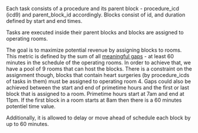 Each task consists of a procedure and its parent block - procedure_icd (icd9) and parent_block_id accordingly. Blocks consist of id, and duration defined by start and end times.

Tasks are executed inside their parent blocks and blocks are assigned to operating rooms.

The goal is to maximize potential revenue by assigning blocks to rooms. This metric is defined by the sum of all <u>meaningful gaps</u> - at least 60 minutes in the schedule of the operating rooms. In order to achieve that, we have a pool of 9 rooms that can host the blocks. There is a constraint on the assignment though, blocks that contain heart surgeries (by procedure_icds of tasks in them) must be assigned to operating room 4. Gaps could also be achieved between the start and end of primetime hours and the first or last block that is assigned to a room. Primetime hours start at 7am and end at 11pm. If the first block in a room starts at 8am then there is a 60 minutes potentiel time value.

Additionally, it is allowed to delay or move ahead of schedule each block by up to 60 minutes.
